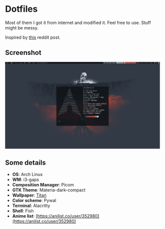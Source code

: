 # Dotfiles
Most of them I got it from internet and modified it. Feel free to use. Stuff might be messy.

Inspired by [this](https://www.reddit.com/r/unixporn/comments/asoyk1/i3_attack_on_arch/) reddit post.

## Screenshot
![screenshot](.github/screenshot.png)

## Some details
- **OS**: Arch Linux
- **WM**: i3-gaps
- **Composition Manager**: Picom
- **GTK Theme**: Materia-dark-compact
- **Wallpaper**: [Titan](https://wall.alphacoders.com/big.php?i=607866&lang=Portuguese)
- **Color scheme**: Pywal
- **Terminal**: Alacritty
- **Shell**: Fish
- **Anime list**: [https://anilist.co/user/352980](https://anilist.co/user/352980)